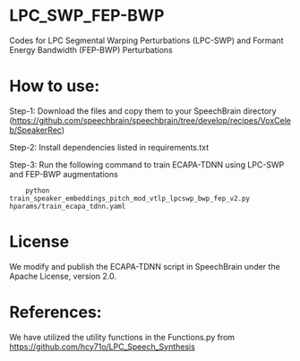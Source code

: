 # LPC_SWP_FEP-BWP
Codes for LPC Segmental Warping Perturbations (LPC-SWP) and Formant Energy Bandwidth (FEP-BWP) Perturbations

# How to use:

Step-1: Download the files and copy them to your SpeechBrain directory (https://github.com/speechbrain/speechbrain/tree/develop/recipes/VoxCeleb/SpeakerRec)

Step-2: Install dependencies listed in requirements.txt

Step-3: Run the following command to train ECAPA-TDNN using LPC-SWP and FEP-BWP augmentations
   
        python train_speaker_embeddings_pitch_mod_vtlp_lpcswp_bwp_fep_v2.py hparams/train_ecapa_tdnn.yaml

# License
We modify and publish the ECAPA-TDNN script in SpeechBrain under the Apache License, version 2.0.

# References:
We have utilized the utility functions in the Functions.py from https://github.com/hcy71o/LPC_Speech_Synthesis
